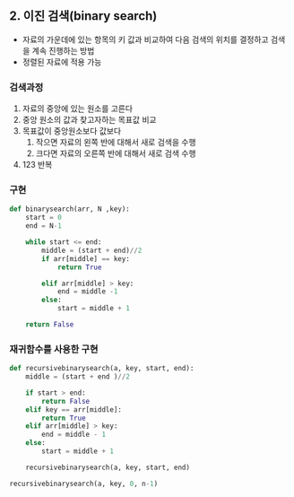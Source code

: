 ## 2. 이진 검색(binary search)

- 자료의 가운데에 있는 항목의 키 값과 비교하여 다음 검색의 위치를 결정하고 검색을 계속 진행하는 방법
- 정렬된 자료에 적용 가능

### 검색과정
1. 자료의 중앙에 있는 원소를 고른다
2. 중앙 원소의 값과 찾고자하는 목표값 비교
3. 목표값이 중앙원소보다 값보다
    1.  작으면 자료의 왼쪽 반에 대해서 새로 검색을 수행
    2. 크다면 자료의 오른쪽 반에 대해서  새로 검색 수행
4. 123 반복
   
### 구현

```python
def binarysearch(arr, N ,key):
    start = 0
    end = N-1

    while start <= end:
        middle = (start + end)//2
        if arr[middle] == key:
            return True

        elif arr[middle] > key:
            end = middle -1
        else:
            start = middle + 1

    return False
```

### 재귀함수를 사용한 구현

```python
def recursivebinarysearch(a, key, start, end):
    middle = (start + end )//2

    if start > end:
        return False
    elif key == arr[middle]:
        return True
    elif arr[middle] > key:
        end = middle - 1
    else:
        start = middle + 1

    recursivebinarysearch(a, key, start, end)

recursivebinarysearch(a, key, 0, n-1)
```